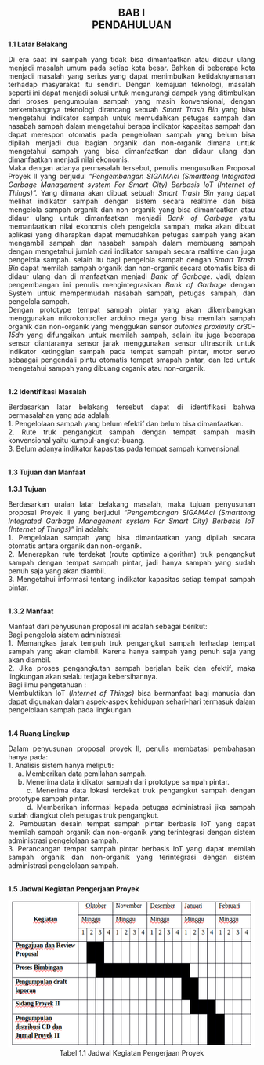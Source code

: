 <h2 align="center">BAB I <br> PENDAHULUAN</h2>
<strong>1.1 Latar Belakang</strong>
<p align="justify">
Di era saat ini sampah yang tidak bisa dimanfaatkan atau didaur ulang menjadi masalah umum pada setiap kota besar. Bahkan di beberapa kota menjadi masalah yang serius yang dapat menimbulkan ketidaknyamanan terhadap masyarakat itu sendiri. Dengan kemajuan teknologi, masalah seperti ini dapat menjadi solusi untuk mengurangi dampak yang ditimbulkan dari proses pengumpulan sampah yang masih konvensional, dengan berkembangnya teknologi dirancang sebuah <i>Smart Trash Bin</i> yang bisa mengetahui indikator sampah untuk memudahkan petugas sampah dan nasabah sampah  dalam mengetahui berapa indikator kapasitas sampah dan dapat merespon otomatis pada pengelolaan sampah yang belum bisa dipilah menjadi dua bagian organik dan non-organik dimana untuk mengetahui sampah yang bisa dimanfaatkan dan didaur ulang dan dimanfaatkan menjadi nilai ekonomis.
<br>
Maka dengan adanya permasalah tersebut, penulis mengusulkan Proposal Proyek II yang berjudul <i>“Pengembangan SIGAMAci (Smarttong Integrated Garbage Management system For Smart City) Berbasis IoT (Internet of Things)”.</i> Yang dimana akan dibuat sebuah <i>Smart Trash Bin</i> yang dapat melihat indikator sampah dengan sistem secara realtime dan bisa mengelola sampah organik dan non-organik yang bisa dimanfaatkan atau didaur ulang untuk dimanfaatkan menjadi <i>Bank of Garbage</i> yaitu memanfaatkan nilai ekonomis oleh pengelola sampah, maka akan dibuat aplikasi yang diharapkan dapat memudahkan petugas sampah yang akan mengambil sampah dan nasabah sampah dalam membuang sampah dengan mengetahui jumlah dari indikator sampah secara realtime dan juga pengelola sampah. selain itu bagi  pengelola sampah dengan <i>Smart Trash Bin</i> dapat memilah sampah organik dan non-organik secara otomatis bisa di didaur ulang dan di manfaatkan menjadi <i>Bank of Garbage</i>. Jadi, dalam pengembangan ini penulis mengintegrasikan <i>Bank of Garbage</i> dengan System untuk mempermudah nasabah sampah, petugas sampah, dan pengelola sampah.
<br>
Dengan prototype tempat sampah pintar yang akan dikembangkan menggunakan mikrokontroller arduino mega yang bisa memilah sampah organik dan non-organik yang menggukan sensor <i>autonics proximity cr30-15dn</i> yang difungsikan untuk memilah sampah, selain itu juga beberapa sensor diantaranya  sensor jarak menggunakan sensor ultrasonik  untuk indikator ketinggian sampah pada tempat sampah pintar, motor servo sebaagai pengendali pintu otomatis tempat smapah pintar, dan lcd untuk mengetahui sampah yang dibuang organik atau non-organik.
</p>
<br>
<strong>1.2 Identifikasi Masalah</strong>
<p align="justify">
Berdasarkan latar belakang tersebut dapat di identifikasi bahwa permasalahan yang ada adalah:
<br>
1. Pengelolaan sampah yang belum efektif dan belum bisa dimanfaatkan.
<br>
2. Rute truk pengangkut sampah dengan tempat sampah masih konvensional yaitu kumpul-angkut-buang.
<br>
3. Belum adanya indikator kapasitas pada tempat sampah konvensional. 
</p>
<br>
<strong>1.3 Tujuan dan Manfaat</strong>
<br>
<br>
<strong>1.3.1 Tujuan</strong>
<p align="justify">
Berdasarkan uraian latar belakang masalah, maka tujuan penyusunan proposal Proyek II yang berjudul <i>“Pengembangan SIGAMAci (Smarttong Integrated Garbage Management system For Smart City) Berbasis IoT (Internet of Things)”</i> ini adalah:
<br>
1. Pengelolaan sampah yang bisa dimanfaatkan yang dipilah secara otomatis antara organik dan non-organik.
<br>
2. Menerapkan rute terdekat (route optimize algorithm) truk pengangkut sampah dengan tempat sampah pintar, jadi hanya sampah yang sudah penuh saja yang akan diambil. 
<br>
3. Mengetahui informasi tentang indikator kapasitas setiap tempat sampah pintar. 
</p>
<br>
<strong>1.3.2 Manfaat</strong>
<p align="justify">
Manfaat dari penyusunan proposal ini adalah sebagai berikut:
<br>
Bagi pengelola sistem administrasi:
<br>
1. Memangkas jarak tempuh truk pengangkut sampah terhadap tempat sampah yang akan diambil. Karena hanya sampah yang penuh saja yang akan diambil.
<br>
2. Jika proses pengangkutan sampah berjalan baik dan efektif, maka lingkungan akan selalu terjaga kebersihannya. 
<br>
Bagi ilmu pengetahuan :
<br>
Membuktikan IoT <i>(Internet of Things)</i> bisa bermanfaat bagi manusia dan dapat digunakan dalam aspek-aspek kehidupan sehari-hari termasuk dalam pengelolaan sampah pada lingkungan.
</p>
<br>
<strong>1.4 Ruang Lingkup</strong>
<p align="justify">
Dalam penyusunan proposal proyek II, penulis membatasi pembahasan hanya pada:
<br>
1. Analisis sistem hanya meliputi: 
<br>
&nbsp;&nbsp;&nbsp;&nbsp;&nbsp;a. Memberikan data pemilahan sampah.
<br>
&nbsp;&nbsp;&nbsp;&nbsp;&nbsp;b. Menerima data indikator sampah dari prototype sampah pintar. 
<br>
&nbsp;&nbsp;&nbsp;&nbsp;&nbsp;c. Menerima data lokasi terdekat truk pengangkut sampah dengan prototype sampah pintar. 
<br>
&nbsp;&nbsp;&nbsp;&nbsp;&nbsp;d. Memberikan informasi kepada petugas administrasi jika sampah sudah diangkut oleh petugas truk pengangkut. 
<br>
2. Pembuatan desain tempat sampah pintar berbasis IoT yang dapat memilah sampah organik dan non-organik yang terintegrasi dengan sistem administrasi pengelolaan sampah.
<br>
3. Perancangan tempat sampah pintar berbasis IoT yang dapat memilah sampah organik dan non-organik yang terintegrasi dengan sistem administrasi pengelolaan sampah.
</p>
<br>
<strong>1.5 Jadwal Kegiatan Pengerjaan Proyek</strong>
<p align="justify">
<p align="center">
    <img src="../../img/proposal/jadwalkegiatan.png" width="650" height="300">
    <br>
    Tabel 1.1 Jadwal Kegiatan Pengerjaan Proyek
</p>